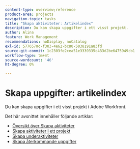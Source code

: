 ```yaml
---
content-type: overview;reference
product-area: projects
navigation-topic: tasks
title: "Skapa aktiviteter: Artikelindex"
description: Du kan skapa uppgifter i ett visst projekt.
author: Alina
feature: Work Management
recommendations: noDisplay, noCatalog
exl-id: 5776570c-f303-4e62-bc80-5038191a83fd
source-git-commit: 1c2303fe2cea51e3339335c433d2be6475949cb1
workflow-type: tm+mt
source-wordcount: '46'
ht-degree: 0%

---
```


# Skapa uppgifter: artikelindex

<!--Audited: 10/2024-->

Du kan skapa uppgifter i ett visst projekt i Adobe Workfront.

Det här avsnittet innehåller följande artiklar:

* [Översikt över Skapa aktiviteter](../../../manage-work/tasks/create-tasks/create-tasks-overview.md)
* [Skapa aktiviteter i ett projekt](../../../manage-work/tasks/create-tasks/create-tasks-in-project.md)
* [Skapa underaktiviteter](../../../manage-work/tasks/create-tasks/create-subtasks.md)
* [Skapa återkommande uppgifter](../../../manage-work/tasks/create-tasks/create-recurring-tasks.md)
